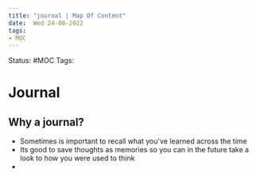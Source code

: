 ```yaml
---
title: "journal | Map Of Content"
date:  Wed 24-08-2022
tags:
- MOC
---
```

Status: #MOC
Tags:

# Journal

## Why a journal?
- Sometimes is important to recall what you've learned across the time
- Its good to save thoughts as memories so you can in the future take a look to how you were used to think
- 




